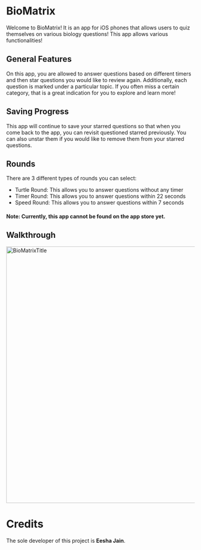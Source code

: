 # BioMatrix
Welcome to BioMatrix! It is an app for iOS phones that allows users to quiz themselves on various biology questions! This app allows various functionalities!

## General Features
On this app, you are allowed to answer questions based on different timers and then star questions you would like to review again. Additionally, each question is marked under a particular topic. If you often miss a certain category, that is a great indication for you to explore and learn more!

## Saving Progress
This app will continue to save your starred questions so that when you come back to the app, you can revisit questioned starred previously. You can also unstar them if you would like to remove them from your starred questions.

## Rounds
There are 3 different types of rounds you can select:
- Turtle Round: This allows you to answer questions without any timer
- Timer Round: This allows you to answer questions within 22 seconds
- Speed Round: This allows you to answer questions within 7 seconds

#### Note: Currently, this app cannot be found on the app store yet.

## Walkthrough
[<img width="685" alt="BioMatrixTitle" src="https://user-images.githubusercontent.com/68827992/120912951-528f4c80-c648-11eb-8b05-f2eab61159b7.png">](https://drive.google.com/file/d/19Rrt5dVZAJU-E66VjpvfNWktAuLRfIN0/view?usp=sharing)


# Credits
The sole developer of this project is **Eesha Jain**.
